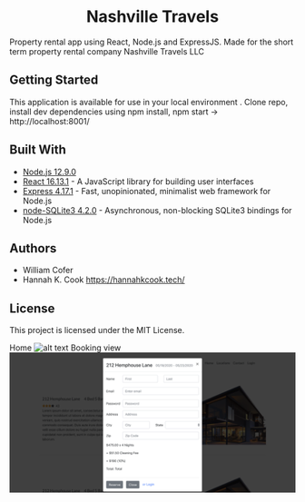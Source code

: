 <h1 align='center'> Nashville Travels </h1>
 

<p align='left'> Property rental app using React, Node.js and ExpressJS. Made for the short term property rental company Nashville Travels LLC</p>


## Getting Started

This application is available for use in your local environment . Clone repo, install dev dependencies using npm install, npm start  -> http://localhost:8001/



## Built With

* [Node.js 12.9.0](https://nodejs.org/docs/latest-v12.x/api/) 
* [React 16.13.1](https://reactjs.org/docs/react-api.html) - A JavaScript library for building user interfaces
* [Express 4.17.1](https://expressjs.com/) - Fast, unopinionated, minimalist web framework for Node.js
* [node-SQLite3 4.2.0](https://github.com/mapbox/node-sqlite3/wiki) - Asynchronous, non-blocking SQLite3 bindings for Node.js




## Authors

* William Cofer 
* Hannah K. Cook https://hannahkcook.tech/ 

## License

This project is licensed under the MIT License.



Home
![alt text](https://raw.githubusercontent.com/willcofer555/nashville_travels/master/src/img/home_datepicker.png)
Booking view
![alt text](https://raw.githubusercontent.com/willcofer555/nashville_travels/master/src/img/bookview.png)







